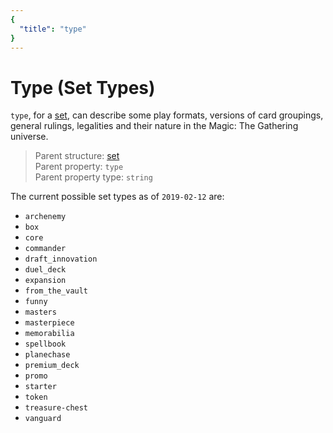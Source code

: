 ```yaml
---
{
  "title": "type"
}
---
```


# Type (Set Types)

`type`, for a [set](../set), can describe some play formats, versions of card groupings, general rulings, legalities and their nature in the Magic: The Gathering universe.

> Parent structure: [set](../set)  
> Parent property: `type`  
> Parent property type: `string`

The current possible set types as of `2019-02-12` are:

  - `archenemy`
  - `box`
  - `core`
  - `commander`
  - `draft_innovation`
  - `duel_deck`
  - `expansion`
  - `from_the_vault`
  - `funny`
  - `masters`
  - `masterpiece`
  - `memorabilia`
  - `spellbook`
  - `planechase`
  - `premium_deck`
  - `promo`
  - `starter`
  - `token`
  - `treasure-chest`
  - `vanguard`
